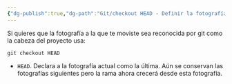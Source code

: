 ```yaml
---
{"dg-publish":true,"dg-path":"Git/checkout HEAD - Definir la fotografía como la cabeza del proyecto en Git.md","permalink":"/git/checkout-head-definir-la-fotografia-como-la-cabeza-del-proyecto-en-git/","created":"2024-03-27T16:18","updated":"2024-03-27T16:58"}
---
```


Si quieres que la fotografía a la que te moviste sea reconocida por git como la cabeza del proyecto usa:
```shell
git checkout HEAD
```
- `HEAD`. Declara a la fotografía actual como la última. Aún se conservan las fotografías siguientes pero la rama ahora crecerá desde esta fotografía.